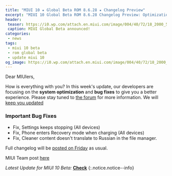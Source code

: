 ```yaml
---
title: "MIUI 10 ★ Global Beta ROM 8.6.28 ★ Changelog Preview"
excerpt: "MIUI 10 Global Beta ROM 8.6.28 Changelog Preview: Optimization and Bug Fixes"
header:
 teaser: https://i0.wp.com/attach.en.miui.com/image/004/40/72/18_2000_550.jpg?resize=600,300
 caption: MIUI Global Beta announced!
categories:
 - news
tags:
 - miui 10 beta
 - rom global beta
 - update miui 10
og_image: https://i0.wp.com/attach.en.miui.com/image/004/40/72/18_2000_550.jpg?resize=720,360
---
```


Dear MIUIers,

How is everything with you? In this week's update, our developers are focusing on the **system optimization** and **bug fixes** to give you a better experience. Please stay tuned to [the forum](http://en.miui.com/forum.php) for more information. We will [keep you updated](https://mi.knoacc.org/miui-10-global-beta)

### Important Bug Fixes

- Fix, Settings keeps stopping (All devices) 
- Fix, Phone enters Recovery mode when charging (All devices)
- Fix, Cleaner content doesn't translate to Russian in the file manager.

Full changelog will be [posted on Friday](/download-miui-10-global-beta-8628-update) as usual.

MIUI Team post [here](http://en.miui.com/thread-3003219-1-1.html)

_Latest Update for MIUI 10 Beta:_ [**Check**](/miui-10-global-beta)
{:.notice.notice--info}
